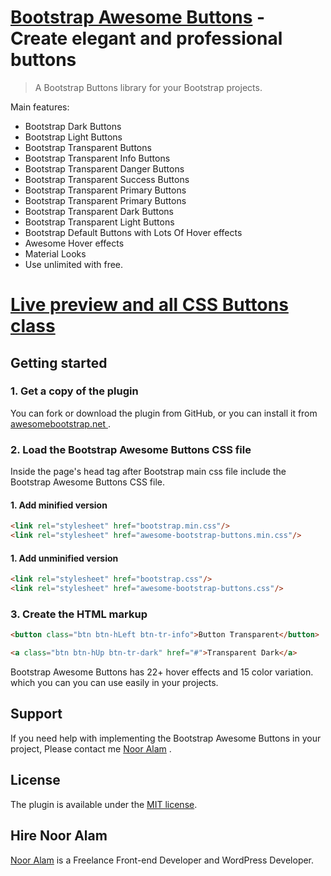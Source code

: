# [Bootstrap Awesome Buttons](http://awesomebootstrap.net/bootstrap-awesome-buttons/) - Create elegant and professional buttons #

> A Bootstrap Buttons library for your Bootstrap projects.

Main features: 

* Bootstrap Dark Buttons
* Bootstrap Light Buttons
* Bootstrap Transparent Buttons
* Bootstrap Transparent Info Buttons
* Bootstrap Transparent Danger Buttons
* Bootstrap Transparent Success Buttons
* Bootstrap Transparent Primary Buttons
* Bootstrap Transparent Primary Buttons
* Bootstrap Transparent Dark Buttons
* Bootstrap Transparent Light Buttons
* Bootstrap Default Buttons with Lots Of Hover effects
* Awesome Hover effects 
* Material Looks 
* Use unlimited with free.

# [Live preview and all CSS Buttons class  ](http://awesomebootstrap.net/bootstrap-awesome-buttons/) #



## Getting started ##

### 1. Get a copy of the plugin ###

You can fork or download the plugin from GitHub, or you can install it from [awesomebootstrap.net ](http://awesomebootstrap.net/bootstrap-awesome-buttons/).

### 2. Load the Bootstrap Awesome Buttons CSS file ###

Inside the page's head tag after Bootstrap main css file include the Bootstrap Awesome Buttons CSS file.

#### 1. Add minified version ####
```html
<link rel="stylesheet" href="bootstrap.min.css"/>
<link rel="stylesheet" href="awesome-bootstrap-buttons.min.css"/>
```
#### 1. Add unminified version ####
```html
<link rel="stylesheet" href="bootstrap.css"/>
<link rel="stylesheet" href="awesome-bootstrap-buttons.css"/>
```



### 3. Create the HTML markup ###

```html
<button class="btn btn-hLeft btn-tr-info">Button Transparent</button>

<a class="btn btn-hUp btn-tr-dark" href="#">Transparent Dark</a>
```


Bootstrap Awesome Buttons has 22+ hover effects and 15 color variation. which you can you can use easily in your projects.



## Support ##

If you need help with implementing the Bootstrap Awesome Buttons in your project, Please contact me  [Noor Alam](http://awesomebootstrap.net/connect-us/) .

## License ##

The plugin is available under the <a href="http://opensource.org/licenses/MIT">MIT license</a>.

## Hire Noor Alam

[Noor Alam](https://codecanyon.net/user/noor-alam) is a Freelance Front-end Developer and WordPress Developer.
